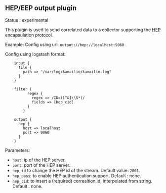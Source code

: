 HEP/EEP output plugin
---

Status : experimental


This plugin is used to send correlated data to a collector supporting the [HEP](http://hep.sipcapture.org) encapsulation protocol.

Example:
Config using url: ``output://hep://localhost:9060``

Config using logstash format:
````
    input {
      file {
        path => "/var/log/kamailio/kamailio.log"
      }
    }

    filter {
          regex {
            regex => /ID=([^&]\\S*)/
            fields => [hep_cid]
          }
        }

    output {
      hep {
        host => localhost
        port => 9060
      }
    }
````

Parameters:

* ``host``: ip of the HEP server.
* ``port``: port of the HEP server.
* ``hep_id`` to change the HEP id of the stream. Default value: ``2001``.
* ``hep_pass``: to enable HEP authentication support. Default : none
* ``hep_cid``: to insert a (required) correaltion id, interpolated from string. Default : none.


